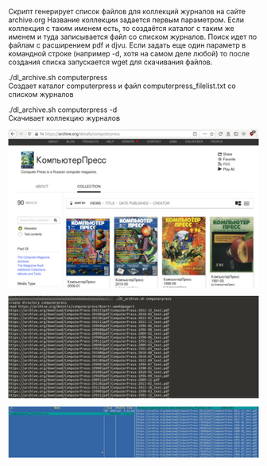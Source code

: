 Скрипт генерирует список файлов для коллекций журналов на сайте archive.org
Название коллекции задается первым параметром. Если коллекция с таким именем есть, то создаётся каталог с таким же именем и туда записывается файл со списком журналов. Поиск идет по файлам с расширением pdf и djvu. Если задать еще один параметр в командной строке (например -d, хотя на самом деле любой) то после создания списка запускается wget для скачивания файлов. 

./dl_archive.sh computerpress  
Создает каталог computerpress и файл computerpress_filelist.txt со списком журналов

./dl_archive.sh computerpress -d  
Скачивает коллекцию журналов

![Image](dl_archive.jpg)

![Image](dl_archive2.jpg)

![Image](dl_archive3.jpg)
